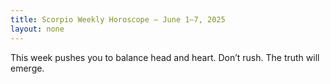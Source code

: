 ```yaml
---
title: Scorpio Weekly Horoscope – June 1–7, 2025
layout: none
---
```


This week pushes you to balance head and heart. Don’t rush. The truth will emerge.
